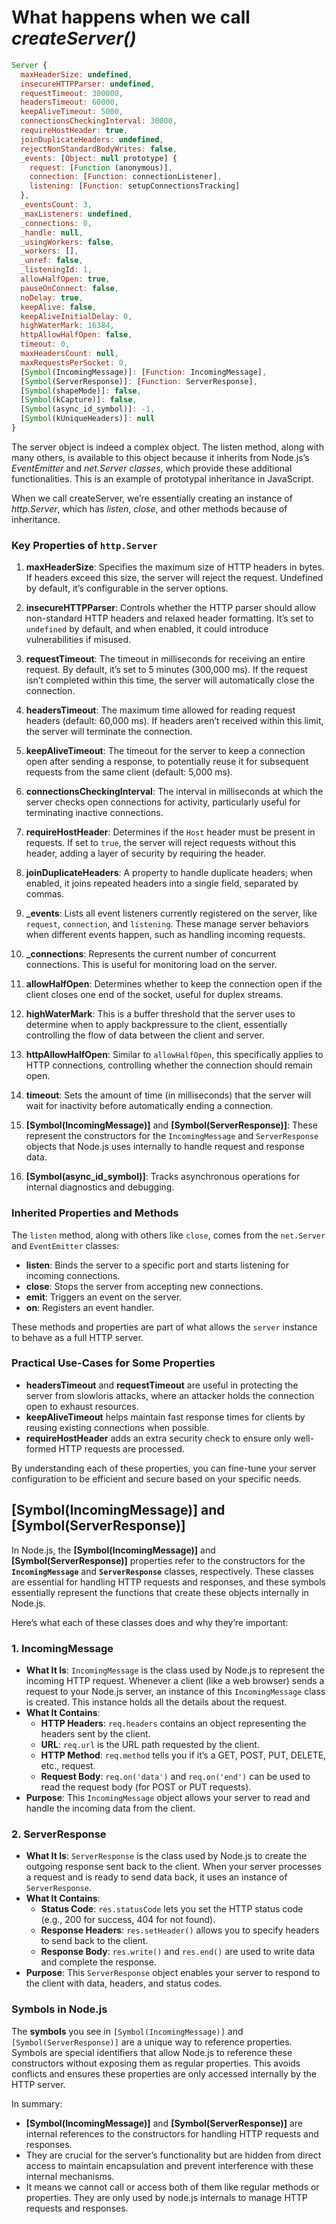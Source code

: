 # What happens when we call _createServer()_

```js
Server {
  maxHeaderSize: undefined,
  insecureHTTPParser: undefined,
  requestTimeout: 300000,
  headersTimeout: 60000,
  keepAliveTimeout: 5000,
  connectionsCheckingInterval: 30000,
  requireHostHeader: true,
  joinDuplicateHeaders: undefined,
  rejectNonStandardBodyWrites: false,
  _events: [Object: null prototype] {
    request: [Function (anonymous)],
    connection: [Function: connectionListener],
    listening: [Function: setupConnectionsTracking]
  },
  _eventsCount: 3,
  _maxListeners: undefined,
  _connections: 0,
  _handle: null,
  _usingWorkers: false,
  _workers: [],
  _unref: false,
  _listeningId: 1,
  allowHalfOpen: true,
  pauseOnConnect: false,
  noDelay: true,
  keepAlive: false,
  keepAliveInitialDelay: 0,
  highWaterMark: 16384,
  httpAllowHalfOpen: false,
  timeout: 0,
  maxHeadersCount: null,
  maxRequestsPerSocket: 0,
  [Symbol(IncomingMessage)]: [Function: IncomingMessage],
  [Symbol(ServerResponse)]: [Function: ServerResponse],
  [Symbol(shapeMode)]: false,
  [Symbol(kCapture)]: false,
  [Symbol(async_id_symbol)]: -1,
  [Symbol(kUniqueHeaders)]: null
}
```

The server object is indeed a complex object. The listen method, along with many others, is available to this object because it inherits from Node.js’s _EventEmitter_ and _net.Server classes_, which provide these additional functionalities. This is an example of prototypal inheritance in JavaScript.

When we call createServer, we’re essentially creating an instance of _http.Server_, which has _listen_, _close_, and other methods because of inheritance.

### Key Properties of `http.Server`

1. **maxHeaderSize**: Specifies the maximum size of HTTP headers in bytes. If headers exceed this size, the server will reject the request. Undefined by default, it’s configurable in the server options.

2. **insecureHTTPParser**: Controls whether the HTTP parser should allow non-standard HTTP headers and relaxed header formatting. It’s set to `undefined` by default, and when enabled, it could introduce vulnerabilities if misused.

3. **requestTimeout**: The timeout in milliseconds for receiving an entire request. By default, it’s set to 5 minutes (300,000 ms). If the request isn’t completed within this time, the server will automatically close the connection.

4. **headersTimeout**: The maximum time allowed for reading request headers (default: 60,000 ms). If headers aren’t received within this limit, the server will terminate the connection.

5. **keepAliveTimeout**: The timeout for the server to keep a connection open after sending a response, to potentially reuse it for subsequent requests from the same client (default: 5,000 ms).

6. **connectionsCheckingInterval**: The interval in milliseconds at which the server checks open connections for activity, particularly useful for terminating inactive connections.

7. **requireHostHeader**: Determines if the `Host` header must be present in requests. If set to `true`, the server will reject requests without this header, adding a layer of security by requiring the header.

8. **joinDuplicateHeaders**: A property to handle duplicate headers; when enabled, it joins repeated headers into a single field, separated by commas.

9. **\_events**: Lists all event listeners currently registered on the server, like `request`, `connection`, and `listening`. These manage server behaviors when different events happen, such as handling incoming requests.

10. **\_connections**: Represents the current number of concurrent connections. This is useful for monitoring load on the server.

11. **allowHalfOpen**: Determines whether to keep the connection open if the client closes one end of the socket, useful for duplex streams.

12. **highWaterMark**: This is a buffer threshold that the server uses to determine when to apply backpressure to the client, essentially controlling the flow of data between the client and server.

13. **httpAllowHalfOpen**: Similar to `allowHalfOpen`, this specifically applies to HTTP connections, controlling whether the connection should remain open.

14. **timeout**: Sets the amount of time (in milliseconds) that the server will wait for inactivity before automatically ending a connection.

15. **[Symbol(IncomingMessage)]** and **[Symbol(ServerResponse)]**: These represent the constructors for the `IncomingMessage` and `ServerResponse` objects that Node.js uses internally to handle request and response data.

16. **[Symbol(async_id_symbol)]**: Tracks asynchronous operations for internal diagnostics and debugging.

### Inherited Properties and Methods

The `listen` method, along with others like `close`, comes from the `net.Server` and `EventEmitter` classes:

- **listen**: Binds the server to a specific port and starts listening for incoming connections.
- **close**: Stops the server from accepting new connections.
- **emit**: Triggers an event on the server.
- **on**: Registers an event handler.

These methods and properties are part of what allows the `server` instance to behave as a full HTTP server.

### Practical Use-Cases for Some Properties

- **headersTimeout** and **requestTimeout** are useful in protecting the server from slowloris attacks, where an attacker holds the connection open to exhaust resources.
- **keepAliveTimeout** helps maintain fast response times for clients by reusing existing connections when possible.
- **requireHostHeader** adds an extra security check to ensure only well-formed HTTP requests are processed.

By understanding each of these properties, you can fine-tune your server configuration to be efficient and secure based on your specific needs.

###

## **[Symbol(IncomingMessage)]** and **[Symbol(ServerResponse)]**

In Node.js, the **[Symbol(IncomingMessage)]** and **[Symbol(ServerResponse)]** properties refer to the constructors for the **`IncomingMessage`** and **`ServerResponse`** classes, respectively. These classes are essential for handling HTTP requests and responses, and these symbols essentially represent the functions that create these objects internally in Node.js.

Here’s what each of these classes does and why they’re important:

### 1. **IncomingMessage**

- **What It Is**: `IncomingMessage` is the class used by Node.js to represent the incoming HTTP request. Whenever a client (like a web browser) sends a request to your Node.js server, an instance of this `IncomingMessage` class is created. This instance holds all the details about the request.
- **What It Contains**:
  - **HTTP Headers**: `req.headers` contains an object representing the headers sent by the client.
  - **URL**: `req.url` is the URL path requested by the client.
  - **HTTP Method**: `req.method` tells you if it’s a GET, POST, PUT, DELETE, etc., request.
  - **Request Body**: `req.on('data')` and `req.on('end')` can be used to read the request body (for POST or PUT requests).
- **Purpose**: This `IncomingMessage` object allows your server to read and handle the incoming data from the client.

### 2. **ServerResponse**

- **What It Is**: `ServerResponse` is the class used by Node.js to create the outgoing response sent back to the client. When your server processes a request and is ready to send data back, it uses an instance of `ServerResponse`.
- **What It Contains**:
  - **Status Code**: `res.statusCode` lets you set the HTTP status code (e.g., 200 for success, 404 for not found).
  - **Response Headers**: `res.setHeader()` allows you to specify headers to send back to the client.
  - **Response Body**: `res.write()` and `res.end()` are used to write data and complete the response.
- **Purpose**: This `ServerResponse` object enables your server to respond to the client with data, headers, and status codes.

### Symbols in Node.js

The **symbols** you see in `[Symbol(IncomingMessage)]` and `[Symbol(ServerResponse)]` are a unique way to reference properties. Symbols are special identifiers that allow Node.js to reference these constructors without exposing them as regular properties. This avoids conflicts and ensures these properties are only accessed internally by the HTTP server.

In summary:

- **[Symbol(IncomingMessage)]** and **[Symbol(ServerResponse)]** are internal references to the constructors for handling HTTP requests and responses.
- They are crucial for the server’s functionality but are hidden from direct access to maintain encapsulation and prevent interference with these internal mechanisms.
- It means we cannot call or access both of them like regular methods or properties. They are only used by node.js internals to manage HTTP requests and responses.
